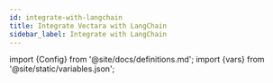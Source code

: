 ```yaml
---
id: integrate-with-langchain
title: Integrate Vectara with LangChain
sidebar_label: Integrate with LangChain
---
```


import {Config} from '@site/docs/definitions.md';
import {vars} from '@site/static/variables.json';

